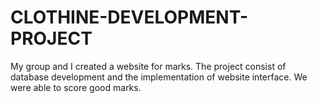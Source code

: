 # CLOTHINE-DEVELOPMENT-PROJECT
My group and I created a website for marks. The project consist of database development and the implementation of website interface. We were able to score good marks.
